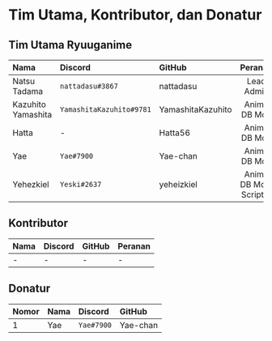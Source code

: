 # Tim Utama, Kontributor, dan Donatur

## Tim Utama Ryuuganime

| Nama | Discord | GitHub | Peranan |
| :--- | :--- | :--- | :---: |
| Natsu Tadama | `nattadasu#3867` | nattadasu | Lead Admin |
| Kazuhito Yamashita | `YamashitaKazuhito#9781` | YamashitaKazuhito | Anime DB Mod |
| Hatta | - | Hatta56 | Anime DB Mod |
| Yae | `Yae#7900` | Yae-chan | Anime DB Mod |
| Yehezkiel | `Yeski#2637` | yeheizkiel | Anime DB Mod, Scripter |

## Kontributor

| Nama | Discord | GitHub | Peranan |
| :--- | :--- | :--- | :--- |
| - | - | - | - |

## Donatur

| Nomor | Nama | Discord | GitHub |
| :--- | :--- | :--- | :--- |
| 1 | Yae | `Yae#7900` | Yae-chan |

